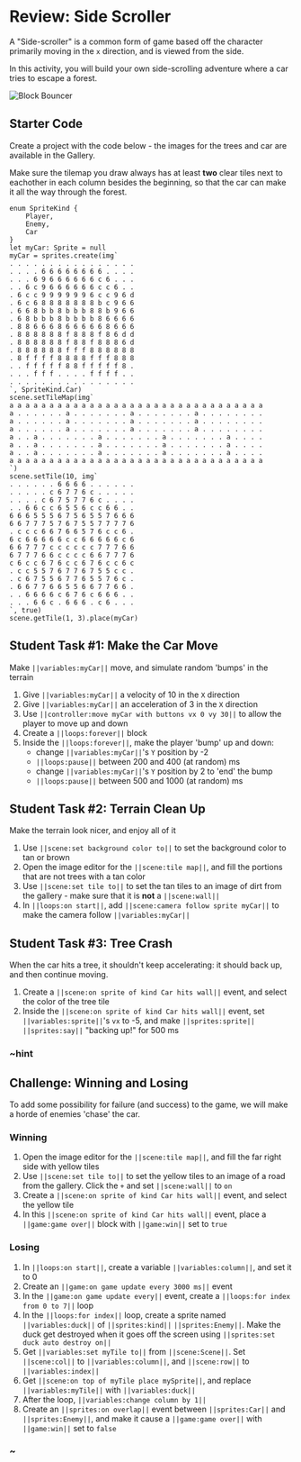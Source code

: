 # Review: Side Scroller

A "Side-scroller" is a common form of game based off the character primarily moving in the ``x`` direction, and is viewed from the side.

In this activity, you will build your own side-scrolling adventure where a car tries to escape a forest.

![Block Bouncer](/static/courses/csintro2/review/side-scroller.gif)

## Starter Code

Create a project with the code below - the images for the trees and car are available in the Gallery.

Make sure the tilemap you draw always has at least **two** clear tiles next to eachother in each column besides the beginning, so that the car can make it all the way through the forest.

```blocks
enum SpriteKind {
    Player,
    Enemy,
    Car
}
let myCar: Sprite = null
myCar = sprites.create(img`
. . . . . . . . . . . . . . . . 
. . . . 6 6 6 6 6 6 6 6 . . . . 
. . . 6 9 6 6 6 6 6 6 c 6 . . . 
. . 6 c 9 6 6 6 6 6 6 c c 6 . . 
. 6 c c 9 9 9 9 9 9 6 c c 9 6 d 
. 6 c 6 8 8 8 8 8 8 8 b c 9 6 6 
. 6 6 8 b b 8 b b b 8 8 b 9 6 6 
. 6 8 b b b 8 b b b b 8 6 6 6 6 
. 8 8 6 6 6 8 6 6 6 6 6 8 6 6 6 
. 8 8 8 8 8 8 f 8 8 8 f 8 6 d d 
. 8 8 8 8 8 8 f 8 8 f 8 8 8 6 d 
. 8 8 8 8 8 8 f f f 8 8 8 8 8 8 
. 8 f f f f 8 8 8 8 f f f 8 8 8 
. . f f f f f 8 8 f f f f f 8 . 
. . . f f f . . . . f f f f . . 
. . . . . . . . . . . . . . . . 
`, SpriteKind.Car)
scene.setTileMap(img`
a a a a a a a a a a a a a a a a a a a a a a a a a a a a a a a a 
a . . . . . . a . . . . . . . a . . . . . . . a . . . . . . . . 
a . . . . . . a . . . . . . . a . . . . . . . a . . . . . . . . 
a . . . . . . a . . . . . . . a . . . . . . . a . . . . . . . . 
a . . a . . . . . . . a . . . . . . . a . . . . . . . a . . . . 
a . . a . . . . . . . a . . . . . . . a . . . . . . . a . . . . 
a . . a . . . . . . . a . . . . . . . a . . . . . . . a . . . . 
a a a a a a a a a a a a a a a a a a a a a a a a a a a a a a a a 
`)
scene.setTile(10, img`
. . . . . . 6 6 6 6 . . . . . . 
. . . . . c 6 7 7 6 c . . . . . 
. . . . c 6 7 5 7 7 6 c . . . . 
. . 6 6 c c 6 5 5 6 c c 6 6 . . 
6 6 6 5 5 5 6 7 5 6 5 5 7 6 6 6 
6 6 7 7 7 5 7 6 7 5 5 7 7 7 7 6 
. c c c 6 6 7 6 6 5 7 6 c c 6 . 
6 c 6 6 6 6 6 c c 6 6 6 6 6 c 6 
6 6 7 7 7 c c c c c c 7 7 7 6 6 
6 7 7 7 6 6 c c c c 6 6 7 7 7 6 
c 6 c c 6 7 6 c c 6 7 6 c c 6 c 
. c c 5 5 7 6 7 7 6 7 5 5 c c . 
. c 6 7 5 5 6 7 7 6 5 5 7 6 c . 
. 6 6 7 7 6 6 5 5 6 6 7 7 6 6 . 
. . 6 6 6 6 c 6 7 6 c 6 6 6 . . 
. . . 6 6 c . 6 6 6 . c 6 . . . 
`, true)
scene.getTile(1, 3).place(myCar)
```

## Student Task #1: Make the Car Move

Make ``||variables:myCar||`` move, and simulate random 'bumps' in the terrain

1. Give ``||variables:myCar||`` a velocity of 10 in the ``X`` direction
2. Give ``||variables:myCar||`` an acceleration of 3 in the ``X`` direction
3. Use ``||controller:move myCar with buttons vx 0 vy 30||`` to allow the player to move up and down
4. Create a ``||loops:forever||`` block
5. Inside the ``||loops:forever||``, make the player 'bump' up and down:
    * change ``||variables:myCar||``'s ``Y`` position by -2
    * ``||loops:pause||`` between 200 and 400 (at random) ms
    * change ``||variables:myCar||``'s ``Y`` position by 2 to 'end' the bump
    * ``||loops:pause||`` between 500 and 1000 (at random) ms

## Student Task #2: Terrain Clean Up

Make the terrain look nicer, and enjoy all of it

1. Use ``||scene:set background color to||`` to set the background color to tan or brown
2. Open the image editor for the ``||scene:tile map||``, and fill the portions that are not trees with a tan color
3. Use ``||scene:set tile to||`` to set the tan tiles to an image of dirt from the gallery - make sure that it is **not** a ``||scene:wall||``
4. In ``||loops:on start||``, add ``||scene:camera follow sprite myCar||`` to make the camera follow ``||variables:myCar||``

## Student Task #3: Tree Crash

When the car hits a tree, it shouldn't keep accelerating: it should back up, and then continue moving.

1. Create a ``||scene:on sprite of kind Car hits wall||`` event, and select the color of the tree tile
2. Inside the ``||scene:on sprite of kind Car hits wall||`` event, set ``||variables:sprite||``'s ``vx`` to -5, and make ``||sprites:sprite||`` ``||sprites:say||`` "backing up!" for 500 ms

### ~hint

## Challenge: Winning and Losing

To add some possibility for failure (and success) to the game, we will make a horde of enemies 'chase' the car.

### Winning

1. Open the image editor for the ``||scene:tile map||``, and fill the far right side with yellow tiles
2. Use ``||scene:set tile to||`` to set the yellow tiles to an image of a road from the gallery. Click the ``+`` and set ``||scene:wall||`` to ``on``
3. Create a ``||scene:on sprite of kind Car hits wall||`` event, and select the yellow tile
4. In this ``||scene:on sprite of kind Car hits wall||`` event, place a ``||game:game over||`` block with ``||game:win||`` set to ``true``

### Losing

1. In ``||loops:on start||``, create a variable ``||variables:column||``, and set it to 0
2. Create an ``||game:on game update every 3000 ms||`` event
3. In the ``||game:on game update every||`` event, create a ``||loops:for index from 0 to 7||`` loop 
4. In the ``||loops:for index||`` loop, create a sprite named ``||variables:duck||`` of ``||sprites:kind||`` ``||sprites:Enemy||``. Make the duck get destroyed when it goes off the screen using ``||sprites:set duck auto destroy on||``
5. Get ``||variables:set myTile to||`` from ``||scene:Scene||``. Set ``||scene:col||`` to ``||variables:column||``, and ``||scene:row||`` to ``||variables:index||``
6. Get ``||scene:on top of myTile place mySprite||``, and replace ``||variables:myTile||`` with ``||variables:duck||``
7. After the loop, ``||variables:change column by 1||``
8. Create an ``||sprites:on overlap||`` event between ``||sprites:Car||`` and ``||sprites:Enemy||``, and make it cause a ``||game:game over||`` with ``||game:win||`` set to ``false``

### ~
